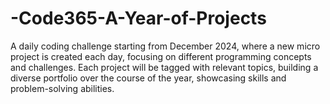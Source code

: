 # -Code365-A-Year-of-Projects
 A daily coding challenge starting from December 2024, where a new micro project is created each day, focusing on different programming concepts and challenges. Each project will be tagged with relevant topics, building a diverse portfolio over the course of the year, showcasing skills and problem-solving abilities.
